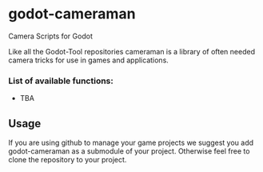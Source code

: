 # godot-cameraman
Camera Scripts for Godot

Like all the Godot-Tool repositories cameraman is a library of often needed camera tricks for use in games and applications.

### List of available functions:
* TBA

## Usage

If you are using github to manage your game projects we suggest you add godot-cameraman as a submodule of your project. Otherwise feel free to clone the repository to your project. 

